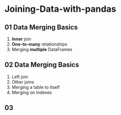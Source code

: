 # Joining-Data-with-pandas
## 01 Data Merging Basics
1. **Inner** join
2. **One-to-many** relationships
3. Merging **multiple** DataFrames
## 02 Data Merging Basics
1. Left join
2. Other joins
3. Merging a table to itself
4. Merging on indexes
## 03
